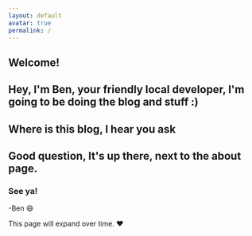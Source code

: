 ```yaml
---
layout: default
avatar: true
permalink: /
---
```

## Welcome!
Hey, I'm Ben, your friendly local developer, I'm going to be doing the blog and stuff :)
---

## Where is this blog, I hear you ask
Good question, It's up there, next to the about page.
---
### See ya!
-Ben :smile:

This page will expand over time. :heart:
